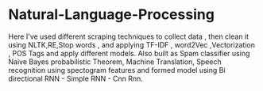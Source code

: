 # Natural-Language-Processing
Here I've used different scraping techniques to collect data , then clean it using NLTK,RE,Stop words , and applying TF-IDF , word2Vec ,Vectorization , POS Tags and apply different models. Also built as Spam classifier using Naive Bayes probabilistic Theorem, Machine Translation, Speech recognition using spectogram features and formed model using Bi directional RNN - Simple RNN - Cnn Rnn.
